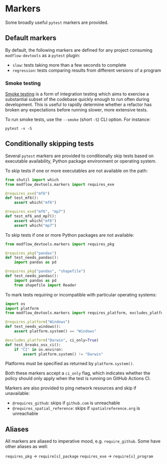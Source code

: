 # Markers

Some broadly useful `pytest` markers are provided.

## Default markers

By default, the following markers are defined for any project consuming `modflow-devtools` as a `pytest` plugin:

- `slow`: tests taking more than a few seconds to complete
- `regression`: tests comparing results from different versions of a program

### Smoke testing

[Smoke testing](https://en.wikipedia.org/wiki/Smoke_testing_(software)) is a form of integration testing which aims to exercise a substantial subset of the codebase quickly enough to run often during development. This is useful to rapidly determine whether a refactor has broken any expectations before running slower, more extensive tests.

To run smoke tests, use the `--smoke` (short `-S`) CLI option. For instance:

```shell
pytest -v -S
```

## Conditionally skipping tests

Several `pytest` markers are provided to conditionally skip tests based on executable availability, Python package environment or operating system.

To skip tests if one or more executables are not available on the path:

```python
from shutil import which
from modflow_devtools.markers import requires_exe

@requires_exe("mf6")
def test_mf6():
    assert which("mf6")

@requires_exe("mf6", "mp7")
def test_mf6_and_mp7():
    assert which("mf6")
    assert which("mp7")
```

To skip tests if one or more Python packages are not available:

```python
from modflow_devtools.markers import requires_pkg

@requires_pkg("pandas")
def test_needs_pandas():
    import pandas as pd

@requires_pkg("pandas", "shapefile")
def test_needs_pandas():
    import pandas as pd
    from shapefile import Reader
```

To mark tests requiring or incompatible with particular operating systems:

```python
import os
import platform
from modflow_devtools.markers import requires_platform, excludes_platform

@requires_platform("Windows")
def test_needs_windows():
    assert platform.system() == "Windows"

@excludes_platform("Darwin", ci_only=True)
def test_breaks_osx_ci():
    if "CI" in os.environ:
        assert platform.system() != "Darwin"
```

Platforms must be specified as returned by `platform.system()`.

Both these markers accept a `ci_only` flag, which indicates whether the policy should only apply when the test is running on GitHub Actions CI.

Markers are also provided to ping network resources and skip if unavailable:

- `@requires_github`: skips if `github.com` is unreachable
- `@requires_spatial_reference`: skips if `spatialreference.org` is unreachable

## Aliases

All markers are aliased to imperative mood, e.g. `require_github`. Some have other aliases as well:

`requires_pkg` -> `require[s]_package`
`requires_exe` -> `require[s]_program`
